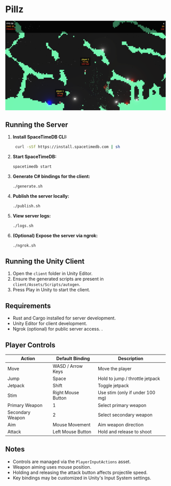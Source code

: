 # Pillz

![img1.png](img1.png)

## Running the Server

1. **Install SpaceTimeDB CLI:**
   ```sh
    curl -sSf https://install.spacetimedb.com | sh   
   ```
   
2. **Start SpaceTimeDB:**
    ```sh
    spacetimedb start
    ```

3. **Generate C# bindings for the client:**
   ```sh
   ./generate.sh
   ```

4. **Publish the server locally:**
   ```sh
   ./publish.sh
   ```

5. **View server logs:**
   ```sh
   ./logs.sh
   ```

6. **(Optional) Expose the server via ngrok:**
   ```sh
   ./ngrok.sh
   ```

## Running the Unity Client

1. Open the `client` folder in Unity Editor.
2. Ensure the generated scripts are present in `client/Assets/Scripts/autogen`.
3. Press Play in Unity to start the client.

## Requirements

- Rust and Cargo installed for server development.
- Unity Editor for client development.
- Ngrok (optional) for public server access.
.

## Player Controls

| Action            | Default Binding    | Description                     |
|-------------------|--------------------|---------------------------------|
| Move              | WASD / Arrow Keys  | Move the player                 |
| Jump              | Space              | Hold to jump / throttle jetpack |
| Jetpack           | Shift              | Toggle jetpack                  |
| Stim              | Right Mouse Button | Use stim (only if under 100 mg) |
| Primary Weapon    | 1                  | Select primary weapon           |
| Secondary Weapon  | 2                  | Select secondary weapon         |
| Aim               | Mouse Movement     | Aim weapon direction            |
| Attack    | Left Mouse Button  | Hold and release to shoot       |

## Notes

- Controls are managed via the `PlayerInputActions` asset.
- Weapon aiming uses mouse position.
- Holding and releasing the attack button affects projectile speed.
- Key bindings may be customized in Unity's Input System settings.
